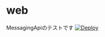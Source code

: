 # web
MessagingApiのテストです
[![Deploy](https://www.herokucdn.com/deploy/button.svg)](https://heroku.com/deploy)
